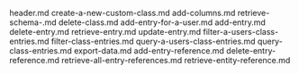header.md
create-a-new-custom-class.md
add-columns.md
retrieve-schema-.md
delete-class.md
add-entry-for-a-user.md
add-entry.md
delete-entry.md
retrieve-entry.md
update-entry.md
filter-a-users-class-entries.md
filter-class-entries.md
query-a-users-class-entries.md
query-class-entries.md
export-data.md
add-entry-reference.md
delete-entry-reference.md
retrieve-all-entry-references.md
retrieve-entity-reference.md